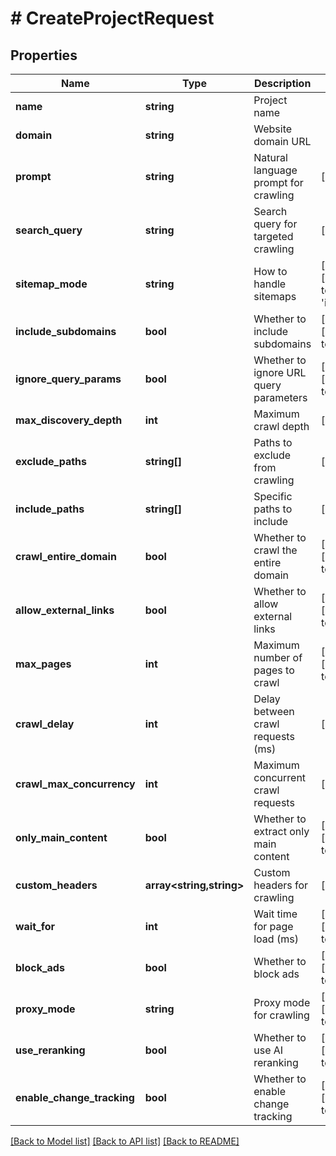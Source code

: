 # # CreateProjectRequest

## Properties

Name | Type | Description | Notes
------------ | ------------- | ------------- | -------------
**name** | **string** | Project name |
**domain** | **string** | Website domain URL |
**prompt** | **string** | Natural language prompt for crawling | [optional]
**search_query** | **string** | Search query for targeted crawling | [optional]
**sitemap_mode** | **string** | How to handle sitemaps | [optional] [default to 'include']
**include_subdomains** | **bool** | Whether to include subdomains | [optional] [default to true]
**ignore_query_params** | **bool** | Whether to ignore URL query parameters | [optional] [default to true]
**max_discovery_depth** | **int** | Maximum crawl depth | [optional]
**exclude_paths** | **string[]** | Paths to exclude from crawling | [optional]
**include_paths** | **string[]** | Specific paths to include | [optional]
**crawl_entire_domain** | **bool** | Whether to crawl the entire domain | [optional] [default to false]
**allow_external_links** | **bool** | Whether to allow external links | [optional] [default to false]
**max_pages** | **int** | Maximum number of pages to crawl | [optional] [default to 100]
**crawl_delay** | **int** | Delay between crawl requests (ms) | [optional]
**crawl_max_concurrency** | **int** | Maximum concurrent crawl requests | [optional]
**only_main_content** | **bool** | Whether to extract only main content | [optional] [default to true]
**custom_headers** | **array<string,string>** | Custom headers for crawling | [optional]
**wait_for** | **int** | Wait time for page load (ms) | [optional] [default to 0]
**block_ads** | **bool** | Whether to block ads | [optional] [default to true]
**proxy_mode** | **string** | Proxy mode for crawling | [optional] [default to 'auto']
**use_reranking** | **bool** | Whether to use AI reranking | [optional] [default to true]
**enable_change_tracking** | **bool** | Whether to enable change tracking | [optional] [default to false]

[[Back to Model list]](../../README.md#models) [[Back to API list]](../../README.md#endpoints) [[Back to README]](../../README.md)
